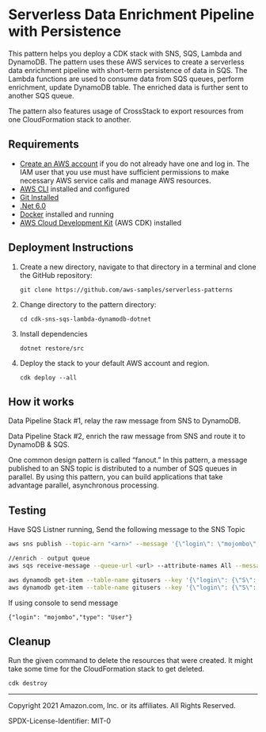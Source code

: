 # Serverless Data Enrichment Pipeline with Persistence

This pattern helps you deploy a CDK stack with SNS, SQS, Lambda and DynamoDB. The pattern uses these AWS services to create a serverless data enrichment pipeline with short-term persistence of data in SQS. The Lambda functions are used to consume data from SQS queues, perform enrichment, update DynamoDB table. The enriched data is further sent to another SQS queue.

The pattern also features usage of CrossStack to export resources from one CloudFormation stack to another.

## Requirements

* [Create an AWS account](https://portal.aws.amazon.com/gp/aws/developer/registration/index.html) if you do not already have one and log in. The IAM user that you use must have sufficient permissions to make necessary AWS service calls and manage AWS resources.
* [AWS CLI](https://docs.aws.amazon.com/cli/latest/userguide/install-cliv2.html) installed and configured
* [Git Installed](https://git-scm.com/book/en/v2/Getting-Started-Installing-Git)
* [.Net 6.0](https://dotnet.microsoft.com/en-us/download/dotnet/6.0)
* [Docker](https://docs.docker.com/get-docker/) installed and running
* [AWS Cloud Development Kit](https://docs.aws.amazon.com/cdk/latest/guide/cli.html) (AWS CDK) installed

## Deployment Instructions

1. Create a new directory, navigate to that directory in a terminal and clone the GitHub repository:
    ``` 
    git clone https://github.com/aws-samples/serverless-patterns
    ```
2. Change directory to the pattern directory:
    ```
    cd cdk-sns-sqs-lambda-dynamodb-dotnet
    ```
3. Install dependencies
    ```
    dotnet restore/src
    ```

4. Deploy the stack to your default AWS account and region.
    ```
    cdk deploy --all
    ```

## How it works

Data Pipeline Stack #1, relay the raw message from SNS to DynamoDB.

Data Pipeline Stack #2, enrich the raw message from SNS and route it to DynamoDB & SQS. 

One common design pattern is called “fanout.” In this pattern, a message published to an SNS topic is distributed to a number of SQS queues in parallel. By using this pattern, you can build applications that take advantage parallel, asynchronous processing.

## Testing

Have SQS Listner running, Send the following message to the SNS Topic 

``` bash
aws sns publish --topic-arn "<arn>" --message '{\"login\": \"mojombo\",\"type\": \"User\"}'

//enrich - output queue
aws sqs receive-message --queue-url <url> --attribute-names All --message-attribute-names All --max-number-of-messages 10

aws dynamodb get-item --table-name gitusers --key '{\"login\": {\"S\": \"mojombo\"},\"datatype\": {\"S\": \"enriched\"}}'
aws dynamodb get-item --table-name gitusers --key '{\"login\": {\"S\": \"mojombo\"},\"datatype\": {\"S\": \"rawdata\"}}'

```

If using console to send message

```
{"login": "mojombo","type": "User"}
```


## Cleanup
 
Run the given command to delete the resources that were created. It might take some time for the CloudFormation stack to get deleted.
```
cdk destroy
```
----
Copyright 2021 Amazon.com, Inc. or its affiliates. All Rights Reserved.

SPDX-License-Identifier: MIT-0
